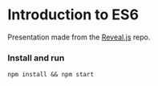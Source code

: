 # Introduction to ES6

Presentation made from the [Reveal.js](https://github.com/hakimel/reveal.js/) repo.

### Install and run
```npm install && npm start```
